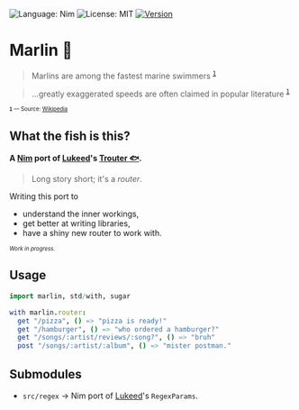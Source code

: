 <!-- ![Language: Nim](https://img.shields.io/badge/language-Nim-yellow) -->
![Language: Nim](https://img.shields.io/static/v1?label=written%20with%20love,%20in&message=Nim&color=yellow)
![License: MIT](https://img.shields.io/github/license/AlbertSmit/Marlin)
[![Version](https://img.shields.io/github/v/release/AlbertSmit/Marlin?include_prereleases)](https://github.com/AlbertSmit/Marlin/releases)


# Marlin 🦈


> Marlins are among the fastest marine swimmers <sup >[` 1 `](#footnote)</sup>

> ...greatly exaggerated speeds are often claimed in popular literature  <sup >[` 1 `](#footnote)</sup>

<sub id="footnote"><sup> **`1`** — Source: [Wikipedia](https://en.wikipedia.org/wiki/Marlin) </sup></sub>

## What the fish is this?


**A [Nim](https://github.com/nim-lang/Nim) port of [Lukeed](https://github.com/lukeed)'s [Trouter 🐟](https://github.com/lukeed/regexparam).**

> Long story short; it's a _router_.

Writing this port to 
- understand the inner workings,
- get better at writing libraries,
- have a shiny new router to work with.

<sub><sup>_Work in progress._</sub></sup>


## Usage
```nim
import marlin, std/with, sugar

with marlin.router:
  get "/pizza", () => "pizza is ready!"
  get "/hamburger", () => "who ordered a hamburger?"
  get "/songs/:artist/reviews/:song?", () => "bruh"
  post "/songs/:artist/:album", () => "mister postman."
```

## Submodules

-  `src/regex`   →   Nim port of [Lukeed](https://github.com/lukeed)'s `RegexParams`.
